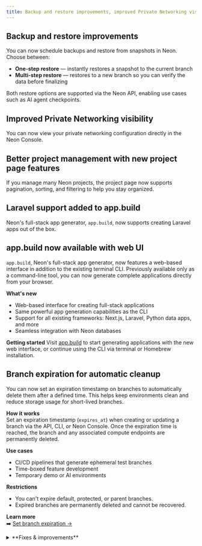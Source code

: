 ```yaml
---
title: Backup and restore improvements, improved Private Networking visibility, better project management, and more
---
```


## Backup and restore improvements

You can now schedule backups and restore from snapshots in Neon. Choose between:

- **One-step restore** — instantly restores a snapshot to the current branch
- **Multi-step restore** — restores to a new branch so you can verify the data before finalizing

Both restore options are supported via the Neon API, enabling use cases such as AI agent checkpoints.

## Improved Private Networking visibility

You can now view your private networking configuration directly in the Neon Console.

## Better project management with new project page features

If you manage many Neon projects, the project page now supports pagination, sorting, and filtering to help you stay organized.

## Laravel support added to app.build

Neon's full-stack app generator, `app.build`, now supports creating Laravel apps out of the box.

## app.build now available with web UI

`app.build`, Neon's full-stack app generator, now features a web-based interface in addition to the existing terminal CLI. Previously available only as a command-line tool, you can now generate complete applications directly from your browser.

**What's new**
- Web-based interface for creating full-stack applications
- Same powerful app generation capabilities as the CLI
- Support for all existing frameworks: Next.js, Laravel, Python data apps, and more
- Seamless integration with Neon databases

**Getting started**
Visit [app.build](https://app.build) to start generating applications with the new web interface, or continue using the CLI via terminal or Homebrew installation.

## Branch expiration for automatic cleanup

You can now set an expiration timestamp on branches to automatically delete them after a defined time. This helps keep environments clean and reduce storage usage for short-lived branches.

**How it works**  
Set an expiration timestamp (`expires_at`) when creating or updating a branch via the API, CLI, or Neon Console. Once the expiration time is reached, the branch and any associated compute endpoints are permanently deleted.

**Use cases**

- CI/CD pipelines that generate ephemeral test branches
- Time-boxed feature development
- Temporary demo or AI environments

**Restrictions**

- You can't expire default, protected, or parent branches.
- Expired branches are permanently deleted and cannot be recovered.

**Learn more**  
➡️ [Set branch expiration →](https://neon.tech/docs/guides/branch-expiration)

<details>

<summary>**Fixes & improvements**</summary>

- **Neon Console**
  - [Console improvements and fixes]

- **Drizzle Studio update**
  - For the latest on Drizzle Studio updates, see the [Neon Drizzle Studio Integration Changelog](https://github.com/neondatabase/neon-drizzle-studio-changelog/blob/main/CHANGELOG.md).

</details>
